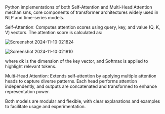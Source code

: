 Python implementations of both Self-Attention and Multi-Head Attention mechanisms, core components of transformer architectures widely used in NLP and time-series models.

Self-Attention: Computes attention scores using query, key, and value (Q, K, V) vectors. The attention score is calculated as:

![Screenshot 2024-11-10 021824](https://github.com/user-attachments/assets/894d3c07-8e96-4027-b9f1-ae7c961dffb6)


![Screenshot 2024-11-10 021810](https://github.com/user-attachments/assets/d4958be0-6257-43fe-a906-40ce65a21db1)


​where dk is the dimension of the key vector, and Softmax is applied to highlight relevant tokens.

Multi-Head Attention: Extends self-attention by applying multiple attention heads to capture diverse patterns. Each head performs attention independently, and outputs are concatenated and transformed to enhance representation power.

Both models are modular and flexible, with clear explanations and examples to facilitate usage and experimentation.
